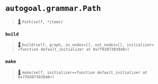 # `autogoal.grammar.Path`

> [📝](https://github.com/autogal/autogoal/blob/master/autogoal/grammar/_graph.py#L185)
> `Path(self, *items)`

### `build`

> [📝](https://github.com/autogoal/autogoal/blob/master/autogoal/grammar/_graph.py#L191)
> `build(self, graph, in_nodes=[], out_nodes=[], initializer=<function default_initializer at 0x7f0307303048>)`

### `make`

> [📝](https://github.com/autogoal/autogoal/blob/master/autogoal/grammar/_graph.py#L161)
> `make(self, initializer=<function default_initializer at 0x7f0307303048>)`

